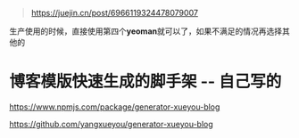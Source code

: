 > https://juejin.cn/post/6966119324478079007

生产使用的时候，直接使用第四个**yeoman**就可以了，如果不满足的情况再选择其他的


# 博客模版快速生成的脚手架 -- 自己写的

https://www.npmjs.com/package/generator-xueyou-blog


https://github.com/yangxueyou/generator-xueyou-blog
